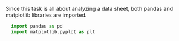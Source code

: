 Since this task is all about analyzing a data sheet, both pandas and matplotlib libraries are imported.

``` python
  import pandas as pd
  import matplotlib.pyplot as plt
```
